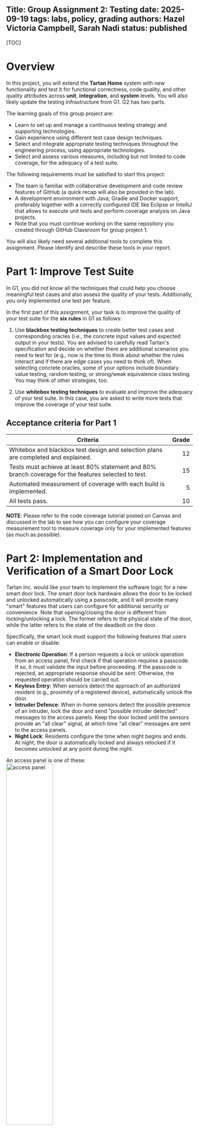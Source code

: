 
Title: Group Assignment 2: Testing
date: 2025-09-19
tags: labs, policy, grading
authors: Hazel Victoria Campbell, Sarah Nadi
status: published
----

[TOC]

# Overview

In this project, you will extend the **Tartan Home** system with new functionality and test it for functional correctness, code quality, and other quality attributes across **unit**, **integration**, and **system** levels. You will also likely update the testing infrastructure from G1. G2 has two parts.

The learning goals of this group project are:

- Learn to set up and manage a continuous testing strategy and supporting technologies.
- Gain experience using different test case design techniques.
- Select and integrate appropriate testing techniques throughout the engineering process, using appropriate technologies.
- Select and assess various measures, including but not limited to code coverage, for the adequacy of a test suite.

The following requirements must be satisfied to start this project:

- The team is familiar with collaborative development and code review features of GitHub (a quick recap will also be provided in the lab).
- A development environment with Java, Gradle and Docker support, preferably together with a correctly configured IDE like Eclipse or IntelliJ that allows to execute unit tests and perform coverage analysis on Java projects.
- Note that you must continue working on the same repository you created through GitHub Classroom for group project 1.

You will also likely need several additional tools to complete this assignment. Please identify and describe these tools in your report.

# Part 1: Improve Test Suite

In G1, you did not know all the techniques that could help you choose meaningful test cases and also assess the quality of your tests. Additionally, you only implemented one test per feature.

In the first part of this assignment, your task is to improve the quality of your test suite for the **six rules** in G1 as follows:

1. Use **blackbox testing techniques** to create better test cases and corresponding oracles (i.e., the concrete input values and expected output in your tests). You are advised to carefully read Tartan's specification and decide on whether there are additional scenarios you need to test for (e.g., now is the time to think about whether the rules interact and if there are edge cases you need to think of). When selecting concrete oracles, some of your options include boundary value testing, random testing, or strong/weak equivalence class testing. You may think of other strategies, too.

2. Use **whitebox testing techniques** to evaluate and improve the adequacy of your test suite. In this case, you are asked to write more tests that improve the coverage of your test suite.

## Acceptance criteria for Part 1

| **Criteria** | **Grade** |
|---|---:|
| Whitebox and blackbox test design and selection plans are completed and explained. | 12 |
| Tests must achieve at least 80% statement and 80% branch coverage for the features selected to test. | 15 |
| Automated measurement of coverage with each build is implemented. | 5 |
| All tests pass. | 10 |

**NOTE**: Please refer to the code coverage tutorial posted on Canvas and discussed in the lab to see how you can configure your coverage measurement tool to measure coverage only for your implemented features (as much as possible).


# Part 2: Implementation and Verification of a Smart Door Lock

Tartan Inc. would like your team to implement the software logic for a new smart door lock. The smart door lock hardware allows the door to be locked and unlocked automatically using a passcode, and it will provide many "smart" features that users can configure for additional security or convenience. Note that opening/closing the door is different from locking/unlocking a lock. The former refers to the physical state of the door, while the latter refers to the state of the deadbolt on the door. 

Specifically, the smart lock must support the following features that users can enable or disable:
- **Electronic Operation**: If a person requests a lock or unlock operation from an access panel, first check if that operation requires a passcode. If so, it must validate the input before proceeding. If the passcode is rejected, an appropriate response should be sent. Otherwise, the requested operation should be carried out.
- **Keyless Entry**: When sensors detect the approach of an authorized resident (e.g., proximity of a registered device), automatically unlock the door.
- **Intruder Defence**: When in-home sensors detect the possible presence of an intruder, lock the door and send "possible intruder detected" messages to the access panels. Keep the door locked until the sensors provide an "all clear" signal, at which time "all clear" messages are sent to the access panels.
- **Night Lock**: Residents configure the time when night begins and ends. At night, the door is automatically locked and always relocked if it becomes unlocked at any point during the night.

An access panel is one of these: <br>
<img id="access-panel" alt="access panel" src="{attach}adt-access-panel.jpg" style="width: 50%;"><br>
(Picture by Marco Albertini, https://securitycamcenter.com/how-to-reset-adt-alarm-system/).

For the access panel, you can add the functionality to the frontend, since we don't have any physical access panels. Make sure that your messages are shown on the frontend log of the application. You can append the access panel messages to your log in your code and make sure it's showing up on the frontend.

Note that the above feature requirements may be ambiguous. In addition, features may interact, and the door lock should behave in a reasonable way, which can be resolved with timers, priorities, or other mechanisms. For example, what happens or should happen if an intruder is detected and a resident arrives at the door? You should ask for clarification about requirements if needed and explicitly document all assumptions you make about interactions.

Integrate the smart door lock and its features with the current system and test it thoroughly. You can add additional sensors and actuators to the house, if needed.

**While developing the new door lock features, you must follow a test-driven development (TDD) approach**. Use Pull Requests to integrate each new functionality and have another team member review your code. **Each team member must perform a code review of at least 1 PR**.

To make it easier for us to spot your test-driven development, you must make your commits using RED GREEN commits. Make a git commit after each of the following steps:
- **Red**: Write a failing test and make a commit starting with the word "RED".
- **Green**: Implement the code to make the test pass and commit with the word "GREEN".
- **Refactor**: Improve the code without changing behaviour and commit with the word "REFACTOR", ensuring all tests still pass.
  
You must conduct unit testing on the new code and carefully measure coverage. However, given that this is a new feature, you should also perform integration (i.e., tests that combine multiple classes/functionality) and system testing (i.e., end-to-end testing that treats the system as a black box). You must also document the integration and system testing procedures in your report.

## Acceptance criteria (Part 2)

The following criteria must be satisfied for Part 2 to be accepted as complete.

| **Criteria** | **Grade** |
|---|---:|
| Requirements for the smart door lock are documented. It should be clear and complete and include any assumptions the team made. | 12 |
| The smart door lock implementation builds and runs successfully, and meets the functional requirements defined above. | 12 |
| Integration and system testing strategy is implemented and described. | 10 |
| Tests must achieve at least 80% statement and 80% branch coverage for **new** code. | 15 |
| The mutation score for the tests related to the new door lock functionality should be 90%. | 10 |
| Automated System Testing Integrated in CI. | 5 |
| Test-driven development has been followed. | 5 |
| New features underwent code review. | 5 |


# Report for Parts 1 & 2

You must write your report that describes your verification activities, decisions, and results for both the existing functionality and the new door lock. While marking, we will verify all acceptance criteria by checking both your report and code repository. However, we will not look “deeply” into your code repository, e.g., we will not spend more than 10 minutes trying to get your project to compile and run. 

The following describes the required details of the report:

- **Part 1:**
	- **Chosen Rules**: For completeness, restate the six rules (same as those from G1) for part 1.
	- **Testing plan and test cases**: Describe the process you used to design test cases and provide an overview of the tests you wrote. How were test cases designed? How were test values selected? Which testing techniques did you use (i.e. random testing, combinatorial testing, BVA, other)? Mention how much additional testing you needed to add in G2 when compared to G1. Finally, provide a pointer to the actual test classes/methods scripts in your repository (either a hyperlink or path description).
	- **Coverage**: Provide a screenshot of your coverage report (you can focus only on the relevant parts of the system). While marking, we will look into the actual report ourselves and make sure you satisfy the coverage criteria.

- **Part 2:**
	- **Clarified requirements for smart door lock**: Describe all assumptions you made about the requirements of the smart door lock system and its features.
	- **Software development processes**: Briefly indicate the role of each group member in this process, and describe how you planned and organized the design, development, and evaluation of the smart door lock. Include a description of how you coordinated implementation and testing.
	- **Overall testing strategy and implementation**: Indicate where your unit, integration, and system tests are implemented. Mention what you chose to test for integration testing, as well as system testing. Which tools/frameworks/techniques did you use to implement your integration and system testing?
	- **Coverage and mutation score**: Provide a screenshot of your coverage report (you can focus only on the relevant parts of the system). While marking, we will look into the actual report ourselves and make sure you satisfy the coverage criteria. Also, provide a screenshot of your mutation score report. Please mention 2-3 examples of initially live mutations (i.e., mutants that your test suite did not initially kill) and how you improved your test suite to kill these mutants.

# Submission Requirements

- **Please tag your code with `G2_Done`**
- Submit a PDF report (max. 4 pages of text, including screenshots/tables, etc) via Canvas.
- Please name your file using the following format:
    - `<LabCode>_<GroupName>_G2_Report.pdf`
    - Example: `D01_m01_G2_Report.pdf`
- Meets the formatting requirements in the previous section. Marks may be lost or you may receive a zero if the report is not **easy** to read and professional, or if it does not meet the formatting above.

Your report must be well formatted and not just readable, but professional and **easy** to read.

* Text must be standard and consistent. (10-11pt, Times New Roman or Computer Modern)
* Images must be sized so that text size is similar inside the image as it is outside of the image (10-11pt).
* Page orientation must stay consistently Portrait.
* Two columns.
* Letter Size (A4 is not allowed).
* Single spaced inside paragraphs + 6pt (~0.5 lines) after paragraphs.

More details can be found in the MS Word template: [https://www.ieee.org/content/dam/ieee-org/ieee/web/org/conferences/conference-template-letter.docx] or [the MS Word template rendered as a PDF]({attach}conference-template-letter.pdf). If in doubt, make your report look like the template!

More templates: 

* [https://www.ieee.org/conferences/publishing/templates] (Use US Letter only!)
* [Overleaf template](https://www.overleaf.com/read/qtgwphwhrkft#eaa1dc)

## MS Word & Google Doc Guidelines

- Submit your PDF.
    - Include your MS Word .docx in your repository OR your Google Doc URL.
    - Include all the figures in your repository.

## LaTeX Usage Guidelines

- If you are using [Overleaf](https://www.overleaf.com/) (an online collaborative LaTeX editor):  
    - Submit your PDF report along with the Overleaf project URL.  
    - Include your LaTeX source files (e.g., `.tex`, figures, `.bib`) in your GitHub repository.  

- If you are using LaTeX locally (instructions for local setup can be found at [MiKTeX](https://miktex.org/)):  
	- Submit your PDF report to Canvas.  
    - Include your LaTeX source files (e.g., `.tex`, figures, `.bib`) in your GitHub repository.  

📌 To ensure your LaTeX source file is easy to locate, place it in a logical location within the repository (e.g., a clearly named folder), and create or update the README.md to document the structure and contents.

# Grading Summary

In total, G2 is worth 145 points with the following breakdown:

- Part 1 (improving test suite): 42 points
- Part 2 (implementation and verification): 86 points
- Report: 12 points
- Peer assessment: 5 points (Assigned individually)

The report is graded based on its presentation, organization, and how clearly things are described. All the items described in the Report section above must appear in the report.

Each member must assess their team members' contributions on eClass. This is worth 5 points of the total assignment grade and is confidential (results go to the course staff). Note that if we find big discrepancies in contributions or if one team member is negatively rated by all other team members, then we will investigate and regrade team members as needed.

# Questions You Should Be Able to Answer After This Assignment

* What is a unit?
* How does TDD differ from standard types of testing?
* What is an Oracle?
* What might you need to change in the System Under Test in order to make good use of unit testing?
* What makes black box testing different from white box testing?
* Why might we want to use black box testing?
* What is the purpose of unit-testing?
* What are equivalence partitioning and boundary value analysis?
* Why do we use TDD? What is its purpose?
* Can we always have 100% code-coverage?
* What are the different types of coverage criteria?
* Does 100% coverage mean we are bug-free?
* Does 100% MCDC coverage mean we are bug-free?
* Can we prove that we’re 100% bug-free?
* In TDD, why do we go for RED first?
* How did you handle interactions in the requirements in part 2?
* How did you test for interactions?
* Do the computed adequacy criteria give you confidence that your software is thoroughly tested and of adequate quality?
* If you could pick your own goals for test adequacy measures, what would you aim for?
* Which testing techniques were most effective for you and why?
* Which techniques were less effective and why?
* Did mutation testing help you find weaknesses in your test suite? Can you give an example?
* If you had to conduct a similar project again, would you change any of your testing or planning strategies?
* What were the challenges you faced, and how did you solve them?

Copyright 2021, 2022 Dr. Sarah Nadi. Copyright 2023, 2024 Dr. Hazel Campbell. All rights reserved.
